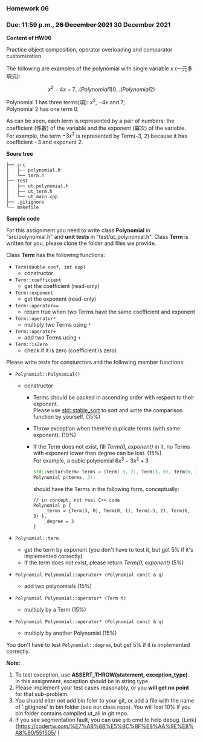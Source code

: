 ### Homework 06

### Due: 11:59 p.m., ~~26 December 2021~~ 30 December 2021

**Content of HW06**

Practice object composition, operator overloading and comparator customization.

The following are examples of the polynomial with single variable $`x`$ (一元多項式):

```math
 x^2 − 4x + 7 { ... (Polynomial 1)}
 0            { ... (Polynomial 2)}
```

$`\text{Polynomial 1}`$ has three terms(項): $`x^2`$, $`-4x`$ and $`7`$; \
$`\text{Polynomial 2}`$ has one term $`0`$.

As can be seen, each term is represented by a pair of numbers: the coefficient (係數) of the variable and the exponent (冪次) of the variable. \
For example, the term $`-3x^2`$ is represented by Term(-3, 2) because it has coefficient $`-3`$ and exponent $`2`$.

**Soure tree**

```
├── src
│   ├── polynomial.h
│   └── term.h
├── test
│   ├── ut_polynomial.h
│   ├── ut_term.h
│   └── ut_main.cpp
├── .gitignore
└── makefile
```

**Sample code**

For this assignment you need to write class **Polynomial** in "src/polynomial.h" and **unit tests** in "test/ut_polynomial.h".
Class **Term** is written for you, please clone the folder and files we provide.

Class **Term** has the following functions:

- `Term(double coef, int exp)`
  - constructor
- `Term::coefficient`
  - get the coefficient (read-only)
- `Term::exponent`
  - get the exponent (read-only)
- `Term::operator==`
  - return true when two Terms have the same coefficient and exponent
- `Term::operator*`
  - multiply two Terms using `*`
- `Term::operator+`
  - add two Terms using `+`
- `Term::isZero`
  - check if it is zero (coefficient is zero)

Please write tests for consturctors and the following member functions:

- `Polynomial::Polynomial()`
  - constructor
    - Terms should be packed in ascending order with respect to their exponent. \
      Please use [std::stable_sort](http://www.cplusplus.com/reference/algorithm/stable_sort/) to sort and write the comparison function by yourself. (15%)
    - Throw exception when there're duplicate terms (with same exponent). (10%)
    - If the Term does not exist, fill *Term(0,  exponent)* in it, no Terms with exponent lower than degree can be lost. (15%) \
      For example, a cubic polynomial $`6x^3-3x^2+3`$

        ```c++
        std::vector<Term> terms = {Term(-3, 2), Term(3, 0), Term(6, 3)};
        Polynomial p(terms, 3);
        ```

        should have the Terms in the following form, conceptually:

        ```
        // in concept, not real C++ code
        Polynomial p {
            _terms = {Term(3, 0), Term(0, 1), Term(-3, 2), Term(6, 3) },
            _degree = 3
        }
        ```

- `Polynomial::term`
  - get the term by exponent (you don't have to test it, but get 5% if it's implemented correctly)
  - If the term does not exist, please return *Term(0, exponent)* (5%)
- `Polynomial Polynomial::operator+ (Polynomial const & q)`
  - add two polynomials (15%)
- `Polynomial Polynomial::operator* (Term t)`
  - multiply by a Term (15%)
- `Polynomial Polynomial::operator* (Polynomial const & q)`
  - multiply by another Polynomial (15%)

You don't have to test `Polynomial::degree`, but get 5% if it is implemented correctly.

***Note:***

1. To test exception, use **ASSERT_THROW(statement, exception_type)**. \
In this assignment, exception should be in string type.
2. Please implement your test cases reasonably, or you **will get no point** for that sub-problem.
3. You shuold eiter not add bin foler to your git, or add a file with the name of '.gitignore' in bin folder (see our class repo). You will lost 10% if you bin folder contains compiled ut_all in git repo.
4. If you see segmentation fault, you can use `gdb` cmd to help debug. [Link]{<https://codertw.com/%E7%A8%8B%E5%BC%8F%E8%AA%9E%E8%A8%80/551505/>
}
